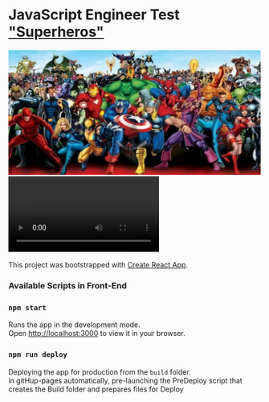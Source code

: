 # JavaScript Engineer Test ["Superheros"](https://mishka31.github.io/bitbucket/) 
 
![](public/1.JPG)
![](public/2.mp4)

This project was bootstrapped with [Create React App](https://github.com/facebook/create-react-app).


### Available Scripts in Front-End

### `npm start`
Runs the app in the development mode.\
Open [http://localhost:3000](http://localhost:3000) to view it in your browser.

### `npm run deploy`
Deploying the app for production from the `build` folder.\
in gitHup-pages automatically, pre-launching the PreDeploy script that creates the Build folder and prepares files for Deploy
